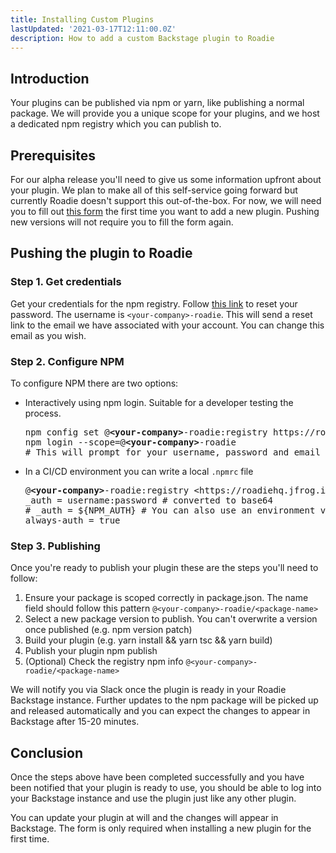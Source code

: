```yaml
---
title: Installing Custom Plugins
lastUpdated: '2021-03-17T12:11:00.0Z'
description: How to add a custom Backstage plugin to Roadie
---
```


## Introduction

Your plugins can be published via npm or yarn, like publishing a normal package. We will provide you a unique scope for
your plugins, and we host a dedicated npm registry which you can publish to.

## Prerequisites

For our alpha release you'll need to give us some information upfront about your plugin. We plan to make all of this
self-service going forward but currently Roadie doesn't support this out-of-the-box. For now, we will need you to
fill out [this form][form] the first time you want to add a new plugin. Pushing new versions will not require you
to fill the form again.

## Pushing the plugin to Roadie

### Step 1. Get credentials

Get your credentials for the npm registry. Follow [this link][forgot-password] to reset your password. The username is
`<your-company>-roadie`. This will send a reset link to the email we have associated with your account. You can
change this email as you wish.

### Step 2. Configure NPM

To configure NPM there are two options:

- Interactively using npm login. Suitable for a developer testing the process.
  <pre>
  npm config set @<b>&lt;your-company&gt;</b>-roadie:registry https://roadiehq.jfrog.io/artifactory/api/npm/<b>&lt;your-company&gt;</b>-roadie/
  npm login --scope=@<b>&lt;your-company&gt;</b>-roadie 
  # This will prompt for your username, password and email
  </pre>

- In a CI/CD environment you can write a local `.npmrc` file
  <pre>
  @<b>&lt;your-company&gt;</b>-roadie:registry &lt;https://roadiehq.jfrog.io/artifactory/api/npm/<b>&lt;your-company&gt;</b>-roadie/&gt;
  _auth = username:password # converted to base64
  # _auth = ${NPM_AUTH} # You can also use an environment variable
  always-auth = true
  </pre>

### Step 3. Publishing

Once you're ready to publish your plugin these are the steps you'll need to follow:

1. Ensure your package is scoped correctly in package.json. The name field should follow this pattern
   `@<your-company>-roadie/<package-name>`
2. Select a new package version to publish. You can't overwrite a version once published (e.g. npm version patch)
3. Build your plugin (e.g. yarn install && yarn tsc && yarn build)
4. Publish your plugin npm publish
5. (Optional) Check the registry npm info `@<your-company>-roadie/<package-name>`

We will notify you via Slack once the plugin is ready in your Roadie Backstage instance. Further updates to the npm
package will be picked up and released automatically and you can expect the changes to appear in Backstage after 15-20
minutes.

## Conclusion

Once the steps above have been completed successfully and you have been notified that your plugin is ready to use, you
should be able to log into your Backstage instance and use the plugin just like any other plugin.

You can update your plugin at will and the changes will appear in Backstage. The form is only required when installing a
new plugin for the first time.

[forgot-password]: https://roadiehq.jfrog.io/ui/login/forgot-password
[form]: https://docs.google.com/forms/d/e/1FAIpQLSdSNr4Ps_RpKEx0V2QbxWaKLb3-DKi0W7U09Wth0SXHQoPyXQ/viewform

